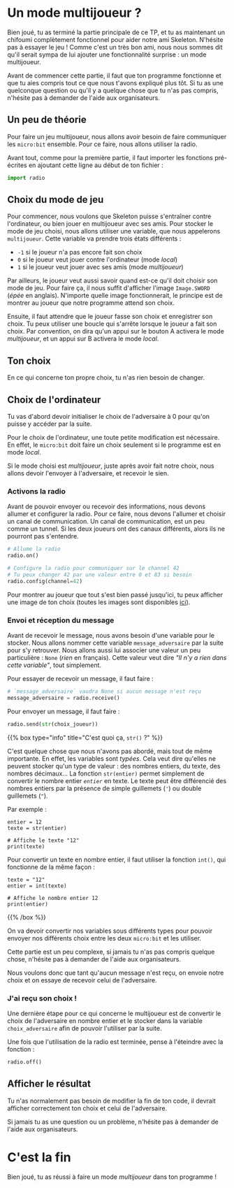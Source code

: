 # Un mode multijoueur ?

Bien joué, tu as terminé la partie principale de ce TP, et tu as maintenant un
chifoumi complètement fonctionnel pour aider notre ami Skeleton. N'hésite pas à
essayer le jeu !
Comme c'est un très bon ami, nous nous sommes dit qu'il serait sympa de lui
ajouter une fonctionnalité surprise : un mode multijoueur.

Avant de commencer cette partie, il faut que ton programme fonctionne et que tu
aies compris tout ce que nous t'avons expliqué plus tôt.
Si tu as une quelconque question ou qu'il y a quelque chose que tu n'as pas
compris, n'hésite pas à demander de l'aide aux organisateurs.

## Un peu de théorie

Pour faire un jeu multijoueur, nous allons avoir besoin de faire communiquer les
`micro:bit` ensemble. Pour ce faire, nous allons utiliser la radio.

Avant tout, comme pour la première partie, il faut importer les fonctions
pré-écrites en ajoutant cette ligne au début de ton fichier :

```py
import radio
```

## Choix du mode de jeu

Pour commencer, nous voulons que Skeleton puisse s'entraîner contre
l'ordinateur, ou bien jouer en multijoueur avec ses amis.
Pour stocker le mode de jeu choisi, nous allons utiliser une variable,
que nous appelerons `multijoueur`.
Cette variable va prendre trois états différents :
- `-1` si le joueur n'a pas encore fait son choix
- `0` si le joueur veut jouer contre l'ordinateur (mode _local_)
- `1` si le joueur veut jouer avec ses amis (mode _multijoueur_)

Par ailleurs, le joueur veut aussi savoir quand est-ce qu'il doit choisir son
mode de jeu. Pour faire ça, il nous suffit d'afficher l'image `Image.SWORD`
(_épée_ en anglais). N'importe quelle image fonctionnerait, le principe est de
montrer au joueur que notre programme attend son choix.

Ensuite, il faut attendre que le joueur fasse son choix et enregistrer son
choix.
Tu peux utiliser une boucle qui s'arrête lorsque le joueur a fait son choix.
Par convention, on dira qu'un appui sur le bouton A activera le mode
_multijoueur_, et un appui sur B activera le mode _local_.

## Ton choix

En ce qui concerne ton propre choix, tu n'as rien besoin de changer.

## Choix de l'ordinateur

Tu vas d'abord devoir initialiser le choix de l'adversaire à 0 pour qu'on puisse
y accéder par la suite.

Pour le choix de l'ordinateur, une toute petite modification est nécessaire.
En effet, le `micro:bit` doit faire un choix seulement si le programme est en
mode _local_.

Si le mode choisi est _multijoueur_, juste après avoir fait notre choix,
nous allons devoir l'envoyer à l'adversaire, et recevoir le sien.

### Activons la radio

Avant de pouvoir envoyer ou recevoir des informations, nous devons allumer et
configurer la radio. Pour ce faire, nous devons l'allumer et choisir un canal
de communication. Un canal de communication, est un peu comme un tunnel. Si les
deux joueurs ont des canaux différents, alors ils ne pourront pas s'entendre.

```py
# Allume la radio
radio.on()

# Configure la radio pour communiquer sur le channel 42
# Tu peux changer 42 par une valeur entre 0 et 83 si besoin
radio.config(channel=42)
```

Pour montrer au joueur que tout s'est bien passé jusqu'ici, tu peux afficher une
image de ton choix (toutes les images sont disponibles
[ici](https://microbit-micropython.readthedocs.io/fr/latest/tutorials/images.html)).


### Envoi et réception du message

Avant de recevoir le message, nous avons besoin d'une variable pour le stocker.
Nous allons nommer cette variable `message_adversaire` par la suite pour s'y
retrouver. Nous allons aussi lui associer une valeur un peu particulière :
`None` (_rien_ en français). Cette valeur veut dire _"Il n'y a rien dans
cette variable"_, tout simplement.

Pour essayer de recevoir un message, il faut faire :

```py
# `message_adversaire` vaudra None si aucun message n'est reçu
message_adversaire = radio.receive()
```

Pour envoyer un message, il faut faire :

```py
radio.send(str(choix_joueur))
```

{{% box type="info" title="C'est quoi ça, `str()` ?" %}}

C'est quelque chose que nous n'avons pas abordé, mais tout de même importante.
En effet, les variables sont _typées_. Cela veut dire qu'elles ne peuvent stocker
qu'un type de valeur : des nombres entiers, du texte, des nombres décimaux...
La fonction `str(entier)` permet simplement de convertir le nombre entier _`entier`_
en texte. Le texte peut être différencié des nombres entiers par la présence
de simple guillemets (`'`) ou double guillemets (`"`).

Par exemple :
```codepython
entier = 12
texte = str(entier)

# Affiche le texte "12"
print(texte)
```

Pour convertir un texte en nombre entier, il faut utiliser la fonction `int()`,
qui fonctionne de la même façon :

```codepython
texte = "12"
entier = int(texte)

# Affiche le nombre entier 12
print(entier)
```

{{% /box %}}

On va devoir convertir nos variables sous différents types pour pouvoir envoyer
nos différents choix entre les deux `micro:bit` et les utiliser.

Cette partie est un peu complexe, si jamais tu n'as pas compris quelque chose,
n'hésite pas à demander de l'aide aux organisateurs.

Nous voulons donc que tant qu'aucun message n'est reçu, on envoie notre choix
et on essaye de recevoir celui de l'adversaire.

### J'ai reçu son choix !

Une dernière étape pour ce qui concerne le multijoueur est de convertir le choix
de l'adversaire en nombre entier et le stocker dans la variable `choix_adversaire`
afin de pouvoir l'utiliser par la suite.

Une fois que l'utilisation de la radio est terminée, pense à l'éteindre avec la
fonction :

```py
radio.off()
```

## Afficher le résultat

Tu n'as normalement pas besoin de modifier la fin de ton code, il devrait
afficher correctement ton choix et celui de l'adversaire.

Si jamais tu as une question ou un problème, n'hésite pas à demander de l'aide
aux organisateurs.

# C'est la fin

Bien joué, tu as réussi à faire un mode _multijoueur_ dans ton programme !
